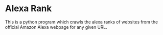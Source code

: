 # Alexa Rank

This is a python program which crawls the alexa ranks of websites from the official Amazon Alexa webpage for any given URL.
